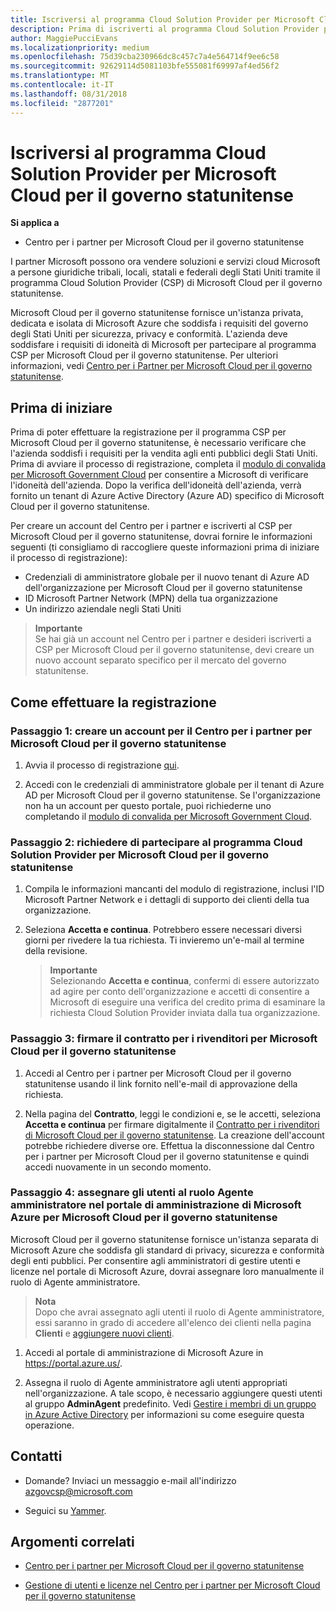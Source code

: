 ```yaml
---
title: Iscriversi al programma Cloud Solution Provider per Microsoft Cloud per il governo statunitense | Centro per i partner per Microsoft Cloud per il governo statunitense
description: Prima di iscriverti al programma Cloud Solution Provider per Microsoft Cloud per il governo statunitense, consulta queste informazioni sui requisiti del programma CSP.
author: MaggiePucciEvans
ms.localizationpriority: medium
ms.openlocfilehash: 75d39cba230966dc8c457c7a4e564714f9ee6c58
ms.sourcegitcommit: 92629114d5081103bfe555081f69997af4ed56f2
ms.translationtype: MT
ms.contentlocale: it-IT
ms.lasthandoff: 08/31/2018
ms.locfileid: "2877201"
---
```

# <a name="enroll-in-the-cloud-solution-provider-program-for-microsoft-cloud-for-us-government"></a>Iscriversi al programma Cloud Solution Provider per Microsoft Cloud per il governo statunitense

**Si applica a**

-  Centro per i partner per Microsoft Cloud per il governo statunitense

I partner Microsoft possono ora vendere soluzioni e servizi cloud Microsoft a persone giuridiche tribali, locali, statali e federali degli Stati Uniti tramite il programma Cloud Solution Provider (CSP) di Microsoft Cloud per il governo statunitense. 

Microsoft Cloud per il governo statunitense fornisce un'istanza privata, dedicata e isolata di Microsoft Azure che soddisfa i requisiti del governo degli Stati Uniti per sicurezza, privacy e conformità. L'azienda deve soddisfare i requisiti di idoneità di Microsoft per partecipare al programma CSP per Microsoft Cloud per il governo statunitense. Per ulteriori informazioni, vedi [Centro per i Partner per Microsoft Cloud per il governo statunitense](partner-center-for-microsoft-us-govt-cloud.md).

## <a name="before-you-begin"></a>Prima di iniziare

Prima di poter effettuare la registrazione per il programma CSP per Microsoft Cloud per il governo statunitense, è necessario verificare che l'azienda soddisfi i requisiti per la vendita agli enti pubblici degli Stati Uniti. Prima di avviare il processo di registrazione, completa il [modulo di convalida per Microsoft Government Cloud](http://azuregov.microsoft.com/csp) per consentire a Microsoft di verificare l'idoneità dell'azienda. Dopo la verifica dell'idoneità dell'azienda, verrà fornito un tenant di Azure Active Directory (Azure AD) specifico di Microsoft Cloud per il governo statunitense.  

Per creare un account del Centro per i partner e iscriverti al CSP per Microsoft Cloud per il governo statunitense, dovrai fornire le informazioni seguenti (ti consigliamo di raccogliere queste informazioni prima di iniziare il processo di registrazione):

-  Credenziali di amministratore globale per il nuovo tenant di Azure AD dell'organizzazione per Microsoft Cloud per il governo statunitense
-  ID Microsoft Partner Network (MPN) della tua organizzazione 
-  Un indirizzo aziendale negli Stati Uniti

>**Importante**<br>
Se hai già un account nel Centro per i partner e desideri iscriverti a CSP per Microsoft Cloud per il governo statunitense, devi creare un nuovo account separato specifico per il mercato del governo statunitense.

## <a name="how-to-enroll"></a>Come effettuare la registrazione 

### <a name="step-1---create-a-partner-center-account-for-microsoft-cloud-for-us-government"></a>Passaggio 1: creare un account per il Centro per i partner per Microsoft Cloud per il governo statunitense

1.  Avvia il processo di registrazione [qui](https://partnercenter.microsoft.com/register/resellerusgjoinnow). 

2.  Accedi con le credenziali di amministratore globale per il tenant di Azure AD per Microsoft Cloud per il governo statunitense. Se l'organizzazione non ha un account per questo portale, puoi richiederne uno completando il [modulo di convalida per Microsoft Government Cloud](http://azuregov.microsoft.com/csp).


### <a name="step-2---apply-to-participate-in-the-cloud-solution-provider-program-for-microsoft-cloud-for-us-government"></a>Passaggio 2: richiedere di partecipare al programma Cloud Solution Provider per Microsoft Cloud per il governo statunitense

1.  Compila le informazioni mancanti del modulo di registrazione, inclusi l'ID Microsoft Partner Network e i dettagli di supporto dei clienti della tua organizzazione. 

2.  Seleziona **Accetta e continua**. Potrebbero essere necessari diversi giorni per rivedere la tua richiesta. Ti invieremo un'e-mail al termine della revisione.

    >**Importante**<br>
    Selezionando **Accetta e continua**, confermi di essere autorizzato ad agire per conto dell'organizzazione e accetti di consentire a Microsoft di eseguire una verifica del credito prima di esaminare la richiesta Cloud Solution Provider inviata dalla tua organizzazione.


### <a name="step-3---sign-the-reseller-agreement-for-microsoft-cloud-for-us-government"></a>Passaggio 3: firmare il contratto per i rivenditori per Microsoft Cloud per il governo statunitense

1. Accedi al Centro per i partner per Microsoft Cloud per il governo statunitense usando il link fornito nell'e-mail di approvazione della richiesta. 

2. Nella pagina del **Contratto**, leggi le condizioni e, se le accetti, seleziona **Accetta e continua** per firmare digitalmente il [Contratto per i rivenditori di Microsoft Cloud per il governo statunitense](https://go.microsoft.com/fwlink/p/?linkid=843364). La creazione dell'account potrebbe richiedere diverse ore. Effettua la disconnessione dal Centro per i partner per Microsoft Cloud per il governo statunitense e quindi accedi nuovamente in un secondo momento.


### <a name="step-4---assign-users-to-the-admin-agent-role-in-the-microsoft-azure-admin-portal-for-microsoft-cloud-for-us-government"></a>Passaggio 4: assegnare gli utenti al ruolo Agente amministratore nel portale di amministrazione di Microsoft Azure per Microsoft Cloud per il governo statunitense

Microsoft Cloud per il governo statunitense fornisce un'istanza separata di Microsoft Azure che soddisfa gli standard di privacy, sicurezza e conformità degli enti pubblici. Per consentire agli amministratori di gestire utenti e licenze nel portale di Microsoft Azure, dovrai assegnare loro manualmente il ruolo di Agente amministratore.

>**Nota**<br>
Dopo che avrai assegnato agli utenti il ruolo di Agente amministratore, essi saranno in grado di accedere all'elenco dei clienti nella pagina **Clienti** e [aggiungere nuovi clienti](add-a-new-customer.md).   

1.  Accedi al portale di amministrazione di Microsoft Azure in https://portal.azure.us/.

2.  Assegna il ruolo di Agente amministratore agli utenti appropriati nell'organizzazione. A tale scopo, è necessario aggiungere questi utenti al gruppo **AdminAgent** predefinito. Vedi [Gestire i membri di un gruppo in Azure Active Directory](https://docs.microsoft.com/azure/active-directory/active-directory-groups-members-azure-portal) per informazioni su come eseguire questa operazione.
 
## <a name="connect-with-us"></a>Contatti

- Domande? Inviaci un messaggio e-mail all'indirizzo azgovcsp@microsoft.com

- Seguici su [Yammer](https://www.yammer.com/cloudpartnercommunity/#/threads/inGroup?type=in_group&feedId=11509777&view=all). 

## <a name="related-topics"></a>Argomenti correlati

-  [Centro per i partner per Microsoft Cloud per il governo statunitense](partner-center-for-microsoft-us-govt-cloud.md)

-  [Gestione di utenti e licenze nel Centro per i partner per Microsoft Cloud per il governo statunitense](user-management-in-partner-center-for-microsoft-us-govt-cloud.md)


